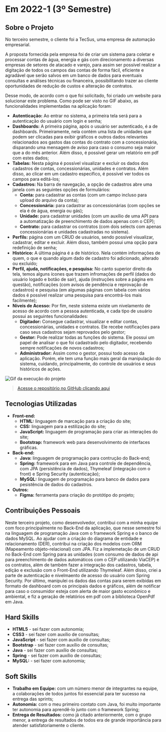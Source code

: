 # Em 2022-1 (3º Semestre)

## Sobre o Projeto

No terceiro semestre, o cliente foi a TecSus, uma empresa de automação empresarial.

A proposta fornecida pela empresa foi de criar um sistema para coletar e processar contas de água, energia e gás com direcionamento a diversas empresas de setores de atacado e varejo, para assim ser possível realizar a digitação de todos os campos das contas de forma fácil, eficiente e agradável que serão salvos em um banco de dados para eventuais consultas e análises técnicas ou financeira, possibilitando trazer ao cliente oportunidades de redução de custos e alteração de contratos.

Desse modo, de acordo com o que foi solicitado, foi criado um website para solucionar este problema. Como pode ser visto no GIF abaixo, as funcionalidades implementadas na aplicação foram:

* **Autenticação:** Ao entrar no sistema, a primeira tela será para a autenticação do usuário com login e senha;
* **Dashboards:** A primeira página, após o usuário ser autenticado, é a de dashboards. Primeiramente, nela contém uma lista de unidades que podem ser clicadas para exibir gráficos e outros dados relevantes relacionados aos gastos das contas do contrato com a concessionária, disparando uma mensagem de aviso para caso o consumo seja maior que a do mês anterior. Além disso, é possível gerar um relatório em pdf com estes dados;
* **Tabelas:** Nesta página é possível visualizar e excluir os dados dos cadastros de contas, concessionárias, unidades e contratos. Além disso, ao clicar em um cadastro específico, é possível ver todos os campos para editá-los;
* **Cadastros:** Na barra de navegação, a opção de cadastros abre uma janela com as seguintes opções de formulários: 
    * **Conta:** para cadastrar as contas (com um campo incluso para upload do arquivo da conta);
    * **Concessionária:** para cadastrar as concessionárias (com opções se ela é de água, energia ou gás);
    * **Unidade:** para cadastrar unidades (com um auxílio de uma API para a automatização de preenchimento de dados apenas com o CEP);
    * **Contrato:** para cadastrar os contratos (com dois selects com apenas concessionárias e unidades cadastradas no sistema).
* **Perfils:** página com um CRUD de usuários, sendo possível visualizar, cadastrar, editar e excluir. Além disso, também possui uma opção para redefinição de senha;
* **Histórico:** A última página é a de histórico. Nela contém informações de quem, o que e quando algum dado de cadastro foi adicionado, alterado ou excluído;
* **Perfil, ajuda, notificações, e pesquisa:** No canto superior direito da tela, temos alguns ícones que trazem infromações de perfil (dados do usuário logado e botão de sair), ajuda (instruções sobre a página em questão), notificações (com avisos de pendência e reprovação de cadastros) e pesquisa (em algumas páginas com tabela com vários dados é possível realizar uma pesquisa para encontrá-los mais facilmente);
* **Níveis de Acesso:** Por fim, neste sistema existe um nivelamento de acesso de acordo com a pessoa autenticada, e cada tipo de usuário possui as seguintes funcionalidades:
    * **Digitador:** Consegue cadastrar, visualizar e editar contas, concessionárias, unidades e contratos. Ele recebe notificações para caso seus cadastros sejam reprovados pelo gestor;
    * **Gestor:** Pode realizar todas as funções do sistema. Ele possui um papel de analisar o que foi cadastrado pelo digitador, recebendo sempre notificações de novos cadastros;
    * **Administrador:** Assim como o gestor, possui todo acesso da aplicação. Porém, ele tem uma função mais geral da manipulação do sistema, cuidando, principalmente, do controle de usuários e seus históricos de ações.

![Gif da execução do projeto](../img/3-semestre.gif)

> [Acesse o repositório no GitHub clicando aqui](https://github.com/NewInoDevs/NewInoDevs)

## Tecnologias Utilizadas

* **Front-end:** 
    - **HTML:** linguagem de marcação para a criação do site;
    - **CSS:** linguagem para a estilização do site;
    - **JavaScript:** linguagem de programação para criar as interações do site;
    - **Bootstrap:** framework web para desenvolvimento de interfaces gráficas.
* **Back-end:** 
    - **Java:** linguagem de programação para contrução do Back-end;
    - **Spring:** framework para em Java para controle de dependência, com JPA (persistência de dados), Thymeleaf (integração com o front) e Spring Security (autenticação);
    - **MySQL:** linguagem de programação para banco de dados para pesistência de dados do cadastros.
* **Outros:** 
    - **Figma:** ferramenta para criação do protótipo do projeto;

## Contribuições Pessoais

Neste terceiro projeto, como desenvolvedor, contribui com a minha equipe com foco principalmente no Back-End da aplicação, que nesse semestre foi na linguagem de programação Java com o framework Spring e o banco de dados MySQL. Ao ajudar com a criação do diagrama de entidade e relacionamento (DER), contribui na criação dos modelos com ORM (Mapeamento objeto-relacional) com JPA. Fiz a implemetação de um CRUD no Back-End com Spring para as unidades (com consumo de dados de api para preenchimento de dados automáticos com o CEP utilizando ViaCEP) e os contratos, além de também fazer a integração dos cadastros, tabela, edição e exclusão com o Front-End utilizando Thymeleaf. Além disso, criei a parte de autenticação e nivelmaento de acesso do usuário com Spring Security. Por último, manipulei os dados das contas para serem exibidas em formato de dashboard com os principais dados e gráficos, além de notificar para caso o consumidor esteja com alerta de maior gasto econômico e ambiental, e fiz a geração de relatórios em pdf com a biblioteca OpenPdf em Java.

## Hard Skills

* **HTML5** - sei fazer com autonomia;
* **CSS3** - sei fazer com auxílio de consultas;
* **JavaScript** - sei fazer com auxílio de consultas;
* **Bootstrap** - sei fazer com auxílio de consultas;
* **Java** - sei fazer com auxílio de consultas;
* **Spring** - sei fazer com auxílio de consultas;
* **MySQL:** - sei fazer com autonomia;

## Soft Skills

* **Trabalho em Equipe:** com um número menor de integrantes na equipe, a colaborações de todos juntos foi essencial para ter sucesso na entrega das sprints; 
* **Autonomia:** com o meu primeiro contato com Java, foi muito importante ter autonomia para aprendê-lo junto com o framework Spring;
* **Entrega de Resultados:** como já citado anteriormente, com o grupo menor, a entrega de resultados de todos era de grande importância para atender satisfatoriamente o cliente.

